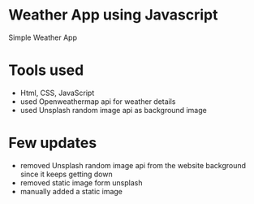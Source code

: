 # Weather App using Javascript
Simple Weather App

# Tools used
- Html, CSS, JavaScript
- used Openweathermap api for weather details
- used Unsplash random image api as background image

# Few updates
- removed Unsplash random image api from the website background since it keeps getting down
- removed static image form unsplash
- manually added a static image
 
